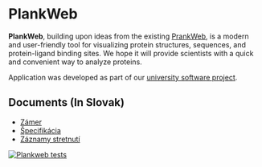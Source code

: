 # PlankWeb

**PlankWeb**, building upon ideas from the existing [PrankWeb](https://prankweb.cz/), is a modern and user-friendly tool for visualizing protein structures, sequences, and protein-ligand binding sites. We hope it will provide scientists with a quick and convenient way to analyze proteins.

Application was developed as part of our [university software project](https://is.cuni.cz/studium/predmety/index.php?do=predmet&kod=NPRG069).

## Documents (In Slovak)

* [Zámer](docs/zamer.md)
* [Špecifikácia](https://docs.google.com/document/d/14Hx850b0bldpcYYky8Qy-FPD1uYN_zixqSKjVb0__-s/edit#heading=h.9i35mqlrcaay)
* [Záznamy stretnutí](meetings/)

[![Plankweb tests](https://github.com/milantru/prankweb/actions/workflows/github-actions.yml/badge.svg)](https://github.com/milantru/prankweb/actions/workflows/github-actions.yml)
